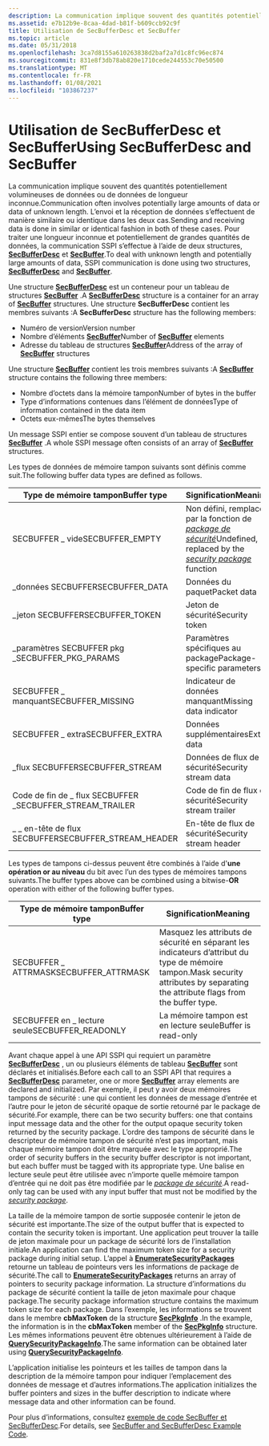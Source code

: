 ```yaml
---
description: La communication implique souvent des quantités potentiellement volumineuses de données ou de données de longueur inconnue.
ms.assetid: e7b12b9e-8caa-4dad-b81f-b609ccb92c9f
title: Utilisation de SecBufferDesc et SecBuffer
ms.topic: article
ms.date: 05/31/2018
ms.openlocfilehash: 3ca7d8155a610263838d2baf2a7d1c8fc96ec874
ms.sourcegitcommit: 831e8f3db78ab820e1710cede244553c70e50500
ms.translationtype: MT
ms.contentlocale: fr-FR
ms.lasthandoff: 01/08/2021
ms.locfileid: "103867237"
---
```

# <a name="using-secbufferdesc-and-secbuffer"></a><span data-ttu-id="14f0a-103">Utilisation de SecBufferDesc et SecBuffer</span><span class="sxs-lookup"><span data-stu-id="14f0a-103">Using SecBufferDesc and SecBuffer</span></span>

<span data-ttu-id="14f0a-104">La communication implique souvent des quantités potentiellement volumineuses de données ou de données de longueur inconnue.</span><span class="sxs-lookup"><span data-stu-id="14f0a-104">Communication often involves potentially large amounts of data or data of unknown length.</span></span> <span data-ttu-id="14f0a-105">L’envoi et la réception de données s’effectuent de manière similaire ou identique dans les deux cas.</span><span class="sxs-lookup"><span data-stu-id="14f0a-105">Sending and receiving data is done in similar or identical fashion in both of these cases.</span></span> <span data-ttu-id="14f0a-106">Pour traiter une longueur inconnue et potentiellement de grandes quantités de données, la communication SSPI s’effectue à l’aide de deux structures, [**SecBufferDesc**](/windows/desktop/api/Sspi/ns-sspi-secbufferdesc) et [**SecBuffer**](/windows/desktop/api/Sspi/ns-sspi-secbuffer).</span><span class="sxs-lookup"><span data-stu-id="14f0a-106">To deal with unknown length and potentially large amounts of data, SSPI communication is done using two structures, [**SecBufferDesc**](/windows/desktop/api/Sspi/ns-sspi-secbufferdesc) and [**SecBuffer**](/windows/desktop/api/Sspi/ns-sspi-secbuffer).</span></span>

<span data-ttu-id="14f0a-107">Une structure [**SecBufferDesc**](/windows/desktop/api/Sspi/ns-sspi-secbufferdesc) est un conteneur pour un tableau de structures [**SecBuffer**](/windows/desktop/api/Sspi/ns-sspi-secbuffer) .</span><span class="sxs-lookup"><span data-stu-id="14f0a-107">A [**SecBufferDesc**](/windows/desktop/api/Sspi/ns-sspi-secbufferdesc) structure is a container for an array of [**SecBuffer**](/windows/desktop/api/Sspi/ns-sspi-secbuffer) structures.</span></span> <span data-ttu-id="14f0a-108">Une structure **SecBufferDesc** contient les membres suivants :</span><span class="sxs-lookup"><span data-stu-id="14f0a-108">A **SecBufferDesc** structure has the following members:</span></span>

-   <span data-ttu-id="14f0a-109">Numéro de version</span><span class="sxs-lookup"><span data-stu-id="14f0a-109">Version number</span></span>
-   <span data-ttu-id="14f0a-110">Nombre d’éléments [**SecBuffer**](/windows/desktop/api/Sspi/ns-sspi-secbuffer)</span><span class="sxs-lookup"><span data-stu-id="14f0a-110">Number of [**SecBuffer**](/windows/desktop/api/Sspi/ns-sspi-secbuffer) elements</span></span>
-   <span data-ttu-id="14f0a-111">Adresse du tableau de structures [**SecBuffer**](/windows/desktop/api/Sspi/ns-sspi-secbuffer)</span><span class="sxs-lookup"><span data-stu-id="14f0a-111">Address of the array of [**SecBuffer**](/windows/desktop/api/Sspi/ns-sspi-secbuffer) structures</span></span>

<span data-ttu-id="14f0a-112">Une structure [**SecBuffer**](/windows/desktop/api/Sspi/ns-sspi-secbuffer) contient les trois membres suivants :</span><span class="sxs-lookup"><span data-stu-id="14f0a-112">A [**SecBuffer**](/windows/desktop/api/Sspi/ns-sspi-secbuffer) structure contains the following three members:</span></span>

-   <span data-ttu-id="14f0a-113">Nombre d’octets dans la mémoire tampon</span><span class="sxs-lookup"><span data-stu-id="14f0a-113">Number of bytes in the buffer</span></span>
-   <span data-ttu-id="14f0a-114">Type d’informations contenues dans l’élément de données</span><span class="sxs-lookup"><span data-stu-id="14f0a-114">Type of information contained in the data item</span></span>
-   <span data-ttu-id="14f0a-115">Octets eux-mêmes</span><span class="sxs-lookup"><span data-stu-id="14f0a-115">The bytes themselves</span></span>

<span data-ttu-id="14f0a-116">Un message SSPI entier se compose souvent d’un tableau de structures [**SecBuffer**](/windows/desktop/api/Sspi/ns-sspi-secbuffer) .</span><span class="sxs-lookup"><span data-stu-id="14f0a-116">A whole SSPI message often consists of an array of [**SecBuffer**](/windows/desktop/api/Sspi/ns-sspi-secbuffer) structures.</span></span>

<span data-ttu-id="14f0a-117">Les types de données de mémoire tampon suivants sont définis comme suit.</span><span class="sxs-lookup"><span data-stu-id="14f0a-117">The following buffer data types are defined as follows.</span></span>



| <span data-ttu-id="14f0a-118">Type de mémoire tampon</span><span class="sxs-lookup"><span data-stu-id="14f0a-118">Buffer type</span></span>                | <span data-ttu-id="14f0a-119">Signification</span><span class="sxs-lookup"><span data-stu-id="14f0a-119">Meaning</span></span>                                                                                                                                |
|----------------------------|----------------------------------------------------------------------------------------------------------------------------------------|
| <span data-ttu-id="14f0a-120">SECBUFFER \_ vide</span><span class="sxs-lookup"><span data-stu-id="14f0a-120">SECBUFFER\_EMPTY</span></span>           | <span data-ttu-id="14f0a-121">Non défini, remplacé par la fonction de [*package de sécurité*](../secgloss/s-gly.md)</span><span class="sxs-lookup"><span data-stu-id="14f0a-121">Undefined, replaced by the [*security package*](../secgloss/s-gly.md) function</span></span> |
| <span data-ttu-id="14f0a-122">\_données SECBUFFER</span><span class="sxs-lookup"><span data-stu-id="14f0a-122">SECBUFFER\_DATA</span></span>            | <span data-ttu-id="14f0a-123">Données du paquet</span><span class="sxs-lookup"><span data-stu-id="14f0a-123">Packet data</span></span>                                                                                                                            |
| <span data-ttu-id="14f0a-124">\_jeton SECBUFFER</span><span class="sxs-lookup"><span data-stu-id="14f0a-124">SECBUFFER\_TOKEN</span></span>           | <span data-ttu-id="14f0a-125">Jeton de sécurité</span><span class="sxs-lookup"><span data-stu-id="14f0a-125">Security token</span></span>                                                                                                                         |
| <span data-ttu-id="14f0a-126">\_paramètres SECBUFFER pkg \_</span><span class="sxs-lookup"><span data-stu-id="14f0a-126">SECBUFFER\_PKG\_PARAMS</span></span>     | <span data-ttu-id="14f0a-127">Paramètres spécifiques au package</span><span class="sxs-lookup"><span data-stu-id="14f0a-127">Package-specific parameters</span></span>                                                                                                            |
| <span data-ttu-id="14f0a-128">SECBUFFER \_ manquant</span><span class="sxs-lookup"><span data-stu-id="14f0a-128">SECBUFFER\_MISSING</span></span>         | <span data-ttu-id="14f0a-129">Indicateur de données manquant</span><span class="sxs-lookup"><span data-stu-id="14f0a-129">Missing data indicator</span></span>                                                                                                                 |
| <span data-ttu-id="14f0a-130">SECBUFFER \_ extra</span><span class="sxs-lookup"><span data-stu-id="14f0a-130">SECBUFFER\_EXTRA</span></span>           | <span data-ttu-id="14f0a-131">Données supplémentaires</span><span class="sxs-lookup"><span data-stu-id="14f0a-131">Extra data</span></span>                                                                                                                             |
| <span data-ttu-id="14f0a-132">\_flux SECBUFFER</span><span class="sxs-lookup"><span data-stu-id="14f0a-132">SECBUFFER\_STREAM</span></span>          | <span data-ttu-id="14f0a-133">Données de flux de sécurité</span><span class="sxs-lookup"><span data-stu-id="14f0a-133">Security stream data</span></span>                                                                                                                   |
| <span data-ttu-id="14f0a-134">Code de fin de \_ flux SECBUFFER \_</span><span class="sxs-lookup"><span data-stu-id="14f0a-134">SECBUFFER\_STREAM\_TRAILER</span></span> | <span data-ttu-id="14f0a-135">Code de fin de flux de sécurité</span><span class="sxs-lookup"><span data-stu-id="14f0a-135">Security stream trailer</span></span>                                                                                                                |
| <span data-ttu-id="14f0a-136">\_ \_ en-tête de flux SECBUFFER</span><span class="sxs-lookup"><span data-stu-id="14f0a-136">SECBUFFER\_STREAM\_HEADER</span></span>  | <span data-ttu-id="14f0a-137">En-tête de flux de sécurité</span><span class="sxs-lookup"><span data-stu-id="14f0a-137">Security stream header</span></span>                                                                                                                 |



 

<span data-ttu-id="14f0a-138">Les types de tampons ci-dessus peuvent être combinés à l’aide d'**une opération or au niveau** du bit avec l’un des types de mémoires tampons suivants.</span><span class="sxs-lookup"><span data-stu-id="14f0a-138">The buffer types above can be combined using a bitwise-**OR** operation with either of the following buffer types.</span></span>



| <span data-ttu-id="14f0a-139">Type de mémoire tampon</span><span class="sxs-lookup"><span data-stu-id="14f0a-139">Buffer type</span></span>         | <span data-ttu-id="14f0a-140">Signification</span><span class="sxs-lookup"><span data-stu-id="14f0a-140">Meaning</span></span>                                                                          |
|---------------------|----------------------------------------------------------------------------------|
| <span data-ttu-id="14f0a-141">SECBUFFER \_ ATTRMASK</span><span class="sxs-lookup"><span data-stu-id="14f0a-141">SECBUFFER\_ATTRMASK</span></span> | <span data-ttu-id="14f0a-142">Masquez les attributs de sécurité en séparant les indicateurs d’attribut du type de mémoire tampon.</span><span class="sxs-lookup"><span data-stu-id="14f0a-142">Mask security attributes by separating the attribute flags from the buffer type.</span></span> |
| <span data-ttu-id="14f0a-143">SECBUFFER en \_ lecture seule</span><span class="sxs-lookup"><span data-stu-id="14f0a-143">SECBUFFER\_READONLY</span></span> | <span data-ttu-id="14f0a-144">La mémoire tampon est en lecture seule</span><span class="sxs-lookup"><span data-stu-id="14f0a-144">Buffer is read-only</span></span>                                                              |



 

<span data-ttu-id="14f0a-145">Avant chaque appel à une API SSPI qui requiert un paramètre [**SecBufferDesc**](/windows/desktop/api/Sspi/ns-sspi-secbufferdesc) , un ou plusieurs éléments de tableau [**SecBuffer**](/windows/desktop/api/Sspi/ns-sspi-secbuffer) sont déclarés et initialisés.</span><span class="sxs-lookup"><span data-stu-id="14f0a-145">Before each call to an SSPI API that requires a [**SecBufferDesc**](/windows/desktop/api/Sspi/ns-sspi-secbufferdesc) parameter, one or more [**SecBuffer**](/windows/desktop/api/Sspi/ns-sspi-secbuffer) array elements are declared and initialized.</span></span> <span data-ttu-id="14f0a-146">Par exemple, il peut y avoir deux mémoires tampons de sécurité : une qui contient les données de message d’entrée et l’autre pour le jeton de sécurité opaque de sortie retourné par le package de sécurité.</span><span class="sxs-lookup"><span data-stu-id="14f0a-146">For example, there can be two security buffers: one that contains input message data and the other for the output opaque security token returned by the security package.</span></span> <span data-ttu-id="14f0a-147">L’ordre des tampons de sécurité dans le descripteur de mémoire tampon de sécurité n’est pas important, mais chaque mémoire tampon doit être marquée avec le type approprié.</span><span class="sxs-lookup"><span data-stu-id="14f0a-147">The order of security buffers in the security buffer descriptor is not important, but each buffer must be tagged with its appropriate type.</span></span> <span data-ttu-id="14f0a-148">Une balise en lecture seule peut être utilisée avec n’importe quelle mémoire tampon d’entrée qui ne doit pas être modifiée par le [*package de sécurité*](../secgloss/s-gly.md).</span><span class="sxs-lookup"><span data-stu-id="14f0a-148">A read-only tag can be used with any input buffer that must not be modified by the [*security package*](../secgloss/s-gly.md).</span></span>

<span data-ttu-id="14f0a-149">La taille de la mémoire tampon de sortie supposée contenir le jeton de sécurité est importante.</span><span class="sxs-lookup"><span data-stu-id="14f0a-149">The size of the output buffer that is expected to contain the security token is important.</span></span> <span data-ttu-id="14f0a-150">Une application peut trouver la taille de jeton maximale pour un package de sécurité lors de l’installation initiale.</span><span class="sxs-lookup"><span data-stu-id="14f0a-150">An application can find the maximum token size for a security package during initial setup.</span></span> <span data-ttu-id="14f0a-151">L’appel à [**EnumerateSecurityPackages**](/windows/desktop/api/Sspi/nf-sspi-enumeratesecuritypackagesa) retourne un tableau de pointeurs vers les informations de package de sécurité.</span><span class="sxs-lookup"><span data-stu-id="14f0a-151">The call to [**EnumerateSecurityPackages**](/windows/desktop/api/Sspi/nf-sspi-enumeratesecuritypackagesa) returns an array of pointers to security package information.</span></span> <span data-ttu-id="14f0a-152">La structure d’informations du package de sécurité contient la taille de jeton maximale pour chaque package.</span><span class="sxs-lookup"><span data-stu-id="14f0a-152">The security package information structure contains the maximum token size for each package.</span></span> <span data-ttu-id="14f0a-153">Dans l’exemple, les informations se trouvent dans le membre **cbMaxToken** de la structure [**SecPkgInfo**](/windows/desktop/api/Sspi/ns-sspi-secpkginfoa) .</span><span class="sxs-lookup"><span data-stu-id="14f0a-153">In the example, the information is in the **cbMaxToken** member of the [**SecPkgInfo**](/windows/desktop/api/Sspi/ns-sspi-secpkginfoa) structure.</span></span> <span data-ttu-id="14f0a-154">Les mêmes informations peuvent être obtenues ultérieurement à l’aide de [**QuerySecurityPackageInfo**](/windows/desktop/api/Sspi/nf-sspi-querysecuritypackageinfoa).</span><span class="sxs-lookup"><span data-stu-id="14f0a-154">The same information can be obtained later using [**QuerySecurityPackageInfo**](/windows/desktop/api/Sspi/nf-sspi-querysecuritypackageinfoa).</span></span>

<span data-ttu-id="14f0a-155">L’application initialise les pointeurs et les tailles de tampon dans la description de la mémoire tampon pour indiquer l’emplacement des données de message et d’autres informations.</span><span class="sxs-lookup"><span data-stu-id="14f0a-155">The application initializes the buffer pointers and sizes in the buffer description to indicate where message data and other information can be found.</span></span>

<span data-ttu-id="14f0a-156">Pour plus d’informations, consultez [exemple de code SecBuffer et SecBufferDesc](secbuffer-and-secbufferdesc-example-code.md).</span><span class="sxs-lookup"><span data-stu-id="14f0a-156">For details, see [SecBuffer and SecBufferDesc Example Code](secbuffer-and-secbufferdesc-example-code.md).</span></span>

 

 
